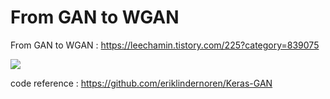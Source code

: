 # From GAN to WGAN

From GAN to WGAN : https://leechamin.tistory.com/225?category=839075

![](WGAN_MNIST2.gif)


code reference : https://github.com/eriklindernoren/Keras-GAN
